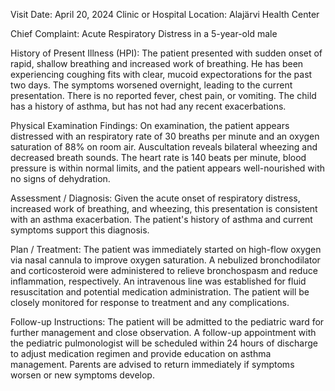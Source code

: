  Visit Date: April 20, 2024
Clinic or Hospital Location: Alajärvi Health Center

Chief Complaint: Acute Respiratory Distress in a 5-year-old male

History of Present Illness (HPI): The patient presented with sudden onset of rapid, shallow breathing and increased work of breathing. He has been experiencing coughing fits with clear, mucoid expectorations for the past two days. The symptoms worsened overnight, leading to the current presentation. There is no reported fever, chest pain, or vomiting. The child has a history of asthma, but has not had any recent exacerbations.

Physical Examination Findings: On examination, the patient appears distressed with an respiratory rate of 30 breaths per minute and an oxygen saturation of 88% on room air. Auscultation reveals bilateral wheezing and decreased breath sounds. The heart rate is 140 beats per minute, blood pressure is within normal limits, and the patient appears well-nourished with no signs of dehydration.

Assessment / Diagnosis: Given the acute onset of respiratory distress, increased work of breathing, and wheezing, this presentation is consistent with an asthma exacerbation. The patient's history of asthma and current symptoms support this diagnosis.

Plan / Treatment: The patient was immediately started on high-flow oxygen via nasal cannula to improve oxygen saturation. A nebulized bronchodilator and corticosteroid were administered to relieve bronchospasm and reduce inflammation, respectively. An intravenous line was established for fluid resuscitation and potential medication administration. The patient will be closely monitored for response to treatment and any complications.

Follow-up Instructions: The patient will be admitted to the pediatric ward for further management and close observation. A follow-up appointment with the pediatric pulmonologist will be scheduled within 24 hours of discharge to adjust medication regimen and provide education on asthma management. Parents are advised to return immediately if symptoms worsen or new symptoms develop.